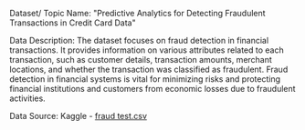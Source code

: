 Dataset/ Topic Name: "Predictive Analytics for Detecting Fraudulent Transactions in Credit Card Data"

Data Description: The dataset focuses on fraud detection in financial transactions. It provides information on various attributes related to each transaction, such as customer details, transaction amounts, merchant locations, and whether the transaction was classified as fraudulent. Fraud detection in financial systems is vital for minimizing risks and protecting financial institutions and customers from economic losses due to fraudulent activities.

Data Source: Kaggle -  [fraud test.csv](https://www.kaggle.com/code/akhilpm1996/credit-card-fraud-prediction/input)
